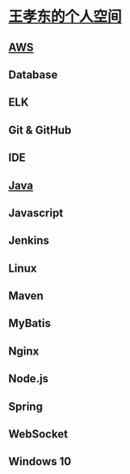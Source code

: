 # [王孝东的个人空间](https://scm-git.github.io/)

## [AWS](./AWS/aws.md)
## Database
## ELK
## Git & GitHub
## IDE
## [Java](./Java/java.md)
## Javascript
## Jenkins
## Linux
## Maven
## MyBatis
## Nginx
## Node.js
## Spring
## WebSocket

## Windows 10


